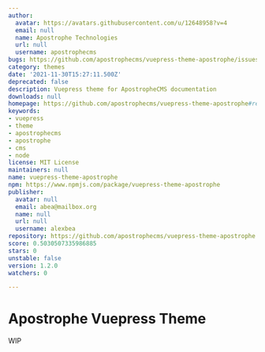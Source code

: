 ```yaml
---
author:
  avatar: https://avatars.githubusercontent.com/u/12648958?v=4
  email: null
  name: Apostrophe Technologies
  url: null
  username: apostrophecms
bugs: https://github.com/apostrophecms/vuepress-theme-apostrophe/issues
category: themes
date: '2021-11-30T15:27:11.500Z'
deprecated: false
description: Vuepress theme for ApostropheCMS documentation
downloads: null
homepage: https://github.com/apostrophecms/vuepress-theme-apostrophe#readme
keywords:
- vuepress
- theme
- apostrophecms
- apostrophe
- cms
- node
license: MIT License
maintainers: null
name: vuepress-theme-apostrophe
npm: https://www.npmjs.com/package/vuepress-theme-apostrophe
publisher:
  avatar: null
  email: abea@mailbox.org
  name: null
  url: null
  username: alexbea
repository: https://github.com/apostrophecms/vuepress-theme-apostrophe
score: 0.5030507335986885
stars: 0
unstable: false
version: 1.2.0
watchers: 0

---
```


# Apostrophe Vuepress Theme

WIP
